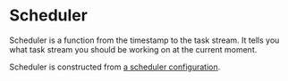 # Scheduler

Scheduler is a function from the timestamp to the task stream. It tells you what task stream you should be working on at the current moment.

Scheduler is constructed from [a scheduler configuration](SchedulerConfiguration.md).
